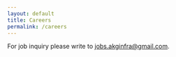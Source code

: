 ```yaml
---
layout: default
title: Careers
permalink: /careers
---
```


For job inquiry please write to [jobs.akginfra@gmail.com](mailto:jobs.akginfra@gmail.com). 
